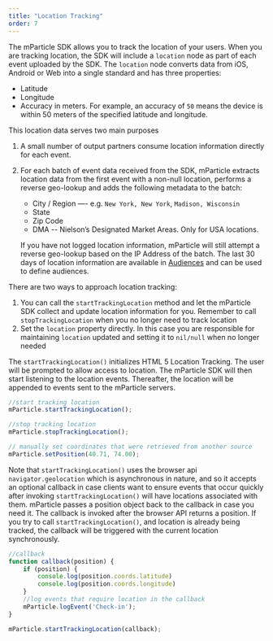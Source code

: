 ```yaml
---
title: "Location Tracking"
order: 7
---
```


The mParticle SDK allows you to track the location of your users. When you are tracking location, the SDK will include a `location` node as part of each event uploaded by the SDK. The `location` node converts data from iOS, Android or Web into a single standard and has three properties:

* Latitude
* Longitude
* Accuracy in meters. For example, an accuracy of `50` means the device is within 50 meters of the specified latitude and longitude.

This location data serves two main purposes

1. A small number of output partners consume location information directly for each event.
2. For each batch of event data received from the SDK, mParticle extracts location data from the first event with a non-null location, performs a reverse geo-lookup and adds the following metadata to the batch:
   * City / Region —- e.g. `New York, New York`, `Madison, Wisconsin`
   * State
   * Zip Code
   * DMA -- Nielson’s Designated Market Areas. Only for USA locations.

   If you have not logged location information, mParticle will still attempt a reverse geo-lookup based on the IP Address of the batch. The last 30 days of location information are available in [Audiences](/guides/platform-guide/audiences/real-time) and can be used to define audiences.


There are two ways to approach location tracking:
1. You can call the `startTrackingLocation` method and let the mParticle SDK collect and update location information for you. Remember to call `stopTrackingLocation` when you no longer need to track location
2. Set the `location` property directly. In this case you are responsible for maintaining `location` updated and setting it to `nil/null` when no longer needed

The `startTrackingLocation()` initializes HTML 5 Location Tracking. The user will be prompted to allow access to location. The mParticle SDK will then start listening to the location events. Thereafter, the location will be appended to events sent to the mParticle servers.

~~~javascript
//start tracking location
mParticle.startTrackingLocation();

//stop tracking location
mParticle.stopTrackingLocation();

// manually set coordinates that were retrieved from another source
mParticle.setPosition(40.71, 74.00);
~~~

Note that `startTrackingLocation()` uses the browser api `navigator.geolocation` which is asynchronous in nature, and so it accepts an optional callback in case clients want to ensure events that occur quickly after invoking `startTrackingLocation()` will have locations associated with them. mParticle passes a position object back to the callback in case you need it. The callback is invoked after the browser API returns a position. If you try to call `startTrackingLocation()`, and location is already being tracked, the callback will be triggered with the current location synchronously.

~~~javascript
//callback
function callback(position) {
    if (position) {
        console.log(position.coords.latitude)
        console.log(position.coords.longitude)
    }
    //log events that require location in the callback
    mParticle.logEvent('Check-in');
}

mParticle.startTrackingLocation(callback);
~~~
